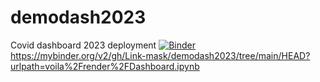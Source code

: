 # demodash2023
Covid dashboard 2023 deployment
[![Binder](https://mybinder.org/badge_logo.svg)](https://mybinder.org/v2/gh/Link-mask/demodash2023/tree/main/HEAD?urlpath=voila%2Frender%2FDashboard.ipynb)
https://mybinder.org/v2/gh/Link-mask/demodash2023/tree/main/HEAD?urlpath=voila%2Frender%2FDashboard.ipynb
